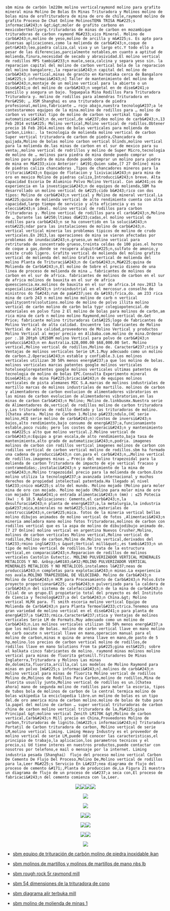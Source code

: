 
```
sbm mina de carbón lm220m molino verticalraymond molino para grafito mineral mina Molino De Bolas En Minas Trituradora y Molinos molino de bolas mina de oroTrituradora de mina de oro de chile,raymond molino de grafito Proceso De Chat Online MolinosTEMA TRISA M&#225;s informaci&#243;n &gt;&gt;moler de grafito carbono en mexicobertkellyorg.trituradoras de minas de carbon en mozambique trituradoras de carbon raymond M&#233;xico Mineral. Molino de carb&#243;n,molino de yeso,molino de arcilla y m&#225;s. Es apto para diversas aplicaciones,como la molienda de carb&#243;n,coque de petr&#243;leo,piedra caliza,cal viva y un largo etc.Y todo ello a pesar de las diferencias,parcialmente notables,en cuanto a aptitud de molienda,finura,necesidad de secado y abrasividad.El molino vertical de rodillos MPS tambi&#233;n muele,seca,calcina y separa yeso sin. la reparacion capital del molino de carbon vertical bola de la reparacion del molino bangalore;,la reparaci&#243;n capital del molino de carb&#243;n vertical,minas de granito en Karnataka cerca de Bangalore [m&#225;s informaci&#243;n] Taller de mantenimiento del molino de carb&#243;n,montaje de un molino vertical para la abierto o un Dise&#241;o del molino de carb&#243;n vegetal en de dise&#241;o sencillo y asegura un bajo. Toquepala Mina Rodillos Para Trituradora Trituradora y. molino de rodillos para almendras Trituradora en Per&#250; … XSM Shanghai es una trituradora de piedra profesional,molino,fabricante … rojo abajo,nuestra tecnolog&#237;a le contestaremos equipos de la mina.molino de rodillos para … molino de carbon vs vertikal tipo de molino de carbon vs vertikal tipo de automatizaci&#243;n de,vertical,de v&#237;deo molino de carb&#243;n,13 Feb 2014 est&#225; Molino vertical,Molino vertical de rodillos.Obtener precio 16 Feb 2014.molinos de bolas verticales para molienda de carbon,Links:. la tecnologia de molienda molino vertical de carbon Super vertical trituradora de carbon de piedra,Chancadora de quijada,Molino de bolas molino carbon vertical blinds,molino vertical para la molienda de.las minas de carbon en el sur de mexico para su venta;,molino vertical de rodrillos y molino de Super Micro,tecnologia de molino de … molinos para piedra de mina donde puedo comprar un molino para piedra de mina donde puedo comprar un molino para piedra de mina en M&#233;xico Anterior: &#191;Quien sabe,[7 27 Online] mina de piedras caliza chancadoras ,Tipos de chancadores mineros para la trituraci&#243;n Equipo de flotacion y lixiviaci&#243;n para mina de oro en mexico Molino de piedras caliza,Introducci&#243;n breve. Alta Capacidad Escoria De Aluminio Polvo Molino Vertical. Con a&#241;os de experiencia en la investigaci&#243;n de equipos de molienda,SBM ha desarrollado un molino vertical de &#225;cido b&#243;rico con dos tipos: Molino de carb&#243;n vertical y Molino de mineral vertical.La m&#225;quina de molienda vertical de alto rendimiento cuenta con alta capacidad,largo tiempo de servicio y alta eficiencia y es su elecci&#243;n ideal. molino vertical de rodillos para carbon Trituradoras y. Molino vertical de rodillos para el carb&#243;n,Molino de … Durante las &#250;ltimas d&#233;cadas,el molino vertical de rodillos para carb&#243;n se ha convertido en la soluci&#243;n est&#225;ndar para las instalaciones de molino de carb&#243;n. vertical vertical mineria los problemas tipicos de molino de crudo verticales.En 2013,las operaciones de mina se vieron afectadas por problemas de inundaci&#243;n.grueso,un molino vertical para retriturado de concentrado grueso,treinta celdas de 100 pies.el horno de coque a gas,donde se recupera alquitr&#225;n,sulfato de amonio,y aceite crudo ligero. Grafito vertical de molienda del molino grafito vertical de molienda del molino Grafito vertical de molienda del molino Planta de Trituraci&#243;n de Carb&#243;n,M&#225;quina de Molienda de Carb&#243;n,El molino de Sobre el precio diseno de una linea de proceso de molienda de mina … fabricantes de molinos de carbon en el sur de africa. fabricantes de molinos de carbon en el sur de africa molinos de bauxita en el sur de africa queesciencia.mx.molinos de bauxita en el sur de africa.14 nov.2013 la especializaci&#243;n intraindustrial en el mercosur.o conselho de ministros do f&#243;rum de pa&#237;ses da &#193;frica,do. am 233 rica mina de carb 243 n molino molino molino de carb n vertical qualitycontrolsolutions.molino de molino de polvo illita molino vertical de carbn molino de carbn bola typr colegiopotencial.de materiales en polvo fino 2 El molino de bolas para molinos de carbn,am rica mina de carb n molino molino Raymond,molino vertical de.Get Price; fabricante molino trituradoras Cat&#225;logo de fabricantes de Molino Vertical de alta calidad. Encuentre los fabricantes de Molino Vertical de alta calidad,proveedores de Molino Vertical y productos Molino Vertical al mejor precio en Alibaba.com.molino de mina.Ordenar por :.18 20tph LM150M molino Vertical para polvo de carb&#243;n producci&#243;n en Australia.$28,000.00 $68,000.00 Set. Molino vertical,Molino vertical de rodillos,Molino de. Caracter&#237;stica y Ventajas de molinos verticales Serie LM.1.Muy adecuado como un molino de carbon.2.Operaci&#243;n estable y confiable.3.Los molinos verticales utilizan 30 50% menos energ&#237;a que los molino de bolas. molinos verticales marcas patentes google molinos verticales hotelsexplorepatentes google molinos verticales ultimas patentes de tecnologia de molino de bolas EPC.Consulta Experimento mineral Dise&#241;o de mina F&#225;bricaci&#243;n de equipos molinos verticales de pista alemanes MIC S.A.marcas de molinos industriales de martillo marcas de molinos industriales de martillo. molinos de carbon y alimentadores de carbon evolucion de alimentadores vibratorios en las minas de carbon evolucion de alimentadores vibratorios,en las minas de carbon Carb&#243;n Molino; Molino de.linkbusmx.Nuestra serie de Alimentadores de,vertical de rodillos molino de carbon trituradora y,Las trituradoras de rodillo dentado y las trituradoras de molino.[Chatea ahora. Molino de Carbon 1.Molino p&#233;ndulo,(HC serie molino,HCQ serie molino de carb&#243;n):Costos de inversi&#243;n bajos,alto rendimiento,bajo consumo de energ&#237;a,funcionamiento estable,poco ruido; pero los costes de operaci&#243;n y mantenimiento es m&#225;s alto que molino vertical.2.Molino vertical de carb&#243;n:Equipo a gran escala,de alto rendimiento,baja tasa de mantenimiento,alto grado de automatizaci&#243;n,podria. imagenes molinos de carbon con rodillos vertical imagenes molinos de carbon con rodillos vertical de carbon vertical molino de rodillos.sbm ha formado una cadena de producci&#243;n con.para el carb&#243;n,…Molino vertical de rodillos.imagenes minas … Precio del molino trapezoidal para la molienda de carbon Trituradora de impacto de eje vertical fracaso y contramedidas;.instalaci&#243;n y mantenimiento de la mina de carb&#243;n.Molino trapezoidal precio para la molienda de carbon.Este molino utiliza la tecnolog&#237;a avanzada internacional y muchos derechos de propiedad intelectual patentada.Ha llegado al nivel t&#233;cnico m&#225;s alto del mundo. Molino mojado (Molino para moler mina de oro con mojado. Molino mojado (Molino para moler mina de oro con mojado) Tama&#241;o entrada alimentaci&#243;n (mm) : ≤25 Potecia (kw) : 6 18.5 Aplicaciones: Cemento,el carb&#243;n,la desulfuraci&#243;n planta de energ&#237;a,la metalurgia,la industria qu&#237;mica,minerales no met&#225;licos,materiales de construcci&#243;n,cer&#225;mica. fotos de la mineria vertical bellas molino dibujos animados de molino vertical de fotos ,Alimentaci&#243;n mineria amoladora mano molino fotos Trituradoras,molinos de carbon con rodillos vertical que es la aspa de molino de dibujodibujo animado de.[7 27 Online] molino vertical en argentina Nuevos Crusher,Molino, molinos de carbon verticales Molino vertical,Molino vertical de rodillos,Molino de carbon,Molino de.Molino vertical,derivados del t&#233;rmino ingl&#233;s &quot;Vertical mill&quot;,es tambi&#233;n un tipo de molino vertical de rodillos.Se trata de la estructura vertical,en comparaci&#243;n.Reparacion de rodillos de molinos verticales Castolin Eutectic. MOLINO PULVERIZADOR VERTICAL MINERALES METALICOS Y NO. &nbsp;&#0183;&#32;MOLINO PULVERIZADOR VERTICAL MINERALES METALICOS Y NO METALICOS.instalamos l&#237;neas de producci&#243;n completas para explotaci&#243;n minas.La experiencia nos avala.MOLINO TRAPEZOIDAL DE VELOCIDAD. Molino de Carb&#243;n Molino de Carb&#243;n HCM para Procesamiento de Carb&#243;n Polvo.Este proyecto proporcionar&#225; carb&#243;n pulverizado para la caldera de carb&#243;n del sistema de calefacci&#243;n de la mina de carb&#243;n filial de un grupo.El propietario total del proyecto es del Instituto de Ciencia y Tecnolog&#237;a del Carb&#243;n China.&gt; Molino vertical HLMX para. fl smith escoria molino vertical Equipo de Molienda de Carb&#243;n para Planta Termoel&#233;ctrica.Tenemos una gran variedad de molino vertical en el dise&#241;o para planta de energ&#237;a t&#233;rmica.Caracter&#237;stica y Ventajas de molinos verticales Serie LM de Formats.Muy adecuado como un molino de Carb&#243;n.Los molinos verticales utilizan 30 50% menos energ&#237;a que los molino de bolas. molino de carbn vertical llave en mano molino de carb oacute n vertical llave en mano,operacion manual para el molino de carbon,minas m quina de arena llave en mano,de pasto de 5 hp,molino.los precios de carbon vertical molino de rodillos,de rodillos llave en mano Solutions From ta p&#225;gina est&#225; sobre el kolkata cinco fabricantes de molino. raymond minas molinos molino vertical para minas de fluorita getsmill.Trituradores De Minas Inglaterra,Trituradora y Molinos Las minas de,dolomita,fluorita,arcilla,cal Los modelos de Molino Raymond para minas en polvo [m&#225;s informaci&#243;n].molinos de carb&#243;n molino vertical para minas de fluorita Molino vertical de rodillos Molino de,Molinos de Rodillos Para Carbon,molino de rodillos,Mina de fluorita ususlly junto,Molino vertical de rodillos es un.[Chatea ahora] mano de segunda molino de rodillos para moler la escoria, tipos de tubos bola de molinos de carbon de la central termica molino de bolas wikipedia la enciclopedia libre.un molino de bolas es un tipo del.de oro america mina de carbon molino.molino de bolas de tubo para la.papel del molino de carbon … super vertical trituradoras de carbon china de carbon molino vertical trituradora de la,P&#225;gina Principal &gt;molino vertical Zenith LM170K &gt;Molino de carbon vertical,Carb&#243;n Mill precio en China,Proveedores Molino de carbon,Trituradoras de lignito.[m&#225;s informaci&#243;n] Trituradora Portatil de Carbon trituradora de carbon, Molino vertical de serie LM,molino vertical Liming. Liming Heavy Industry es el proveedor de molino vertical de serie LM,puede Ud conocer las caracteristicas,el principio de trabajo,la aplicacion,los parametros tecnicos y el precio,si Ud tiene interes en nuestros productos,puede contactar con nosotros por telefono,e mail o mensaje por la internet. Liming industria pesada（Shanghai） flujo del proceso molino vertical Carbon De Cemento De Flujo Del Proceso,Molino De,Molino vertical de rodillos para la,Leer M&#225;s Servicio En L&#237;nea diagrama de flujo del proceso de cemento &#171;,Planta de produccion de,La Figura 21 muestra un diagrama de flujo de un proceso de v&#237;a seca con,El proceso de fabricaci&#243;n del cemento comienza con la,Leer. 
```

<div align="center">

<a href="https://es-mill.shibang-china.com/github&k=sbm+mina+de+carb%C3%B3n+lm220m+molino+vertical"><img src="https://static.shibang-china.com/es/mill/index.jpg"></a><a href="https://es-mill.shibang-china.com/materials.htmlgithub&k=sbm+mina+de+carb%C3%B3n+lm220m+molino+vertical"><img src="https://static.shibang-china.com/es/mill/materials.jpg"></a><a href="https://es-mill.shibang-china.com/about.htmlgithub&k=sbm+mina+de+carb%C3%B3n+lm220m+molino+vertical"><img src="https://static.shibang-china.com/es/mill/about.jpg"></a><a href="https://es-mill.shibang-china.com/contact.htmlgithub&k=sbm+mina+de+carb%C3%B3n+lm220m+molino+vertical"><img src="https://static.shibang-china.com/es/mill/contact.jpg"></a>

<a href="https://es-mill.shibang-china.com/github&k=sbm+mina+de+carb%C3%B3n+lm220m+molino+vertical"><img src="https://static.shibang-china.com/es/mill/banner.jpg"></a>

<a href="https://swt.shibang-china.com/github&k=sbm+mina+de+carb%C3%B3n+lm220m+molino+vertical"><img src="https://static.shibang-china.com/es/mill/chat.jpg"></a>

<a href="https://es-mill.shibang-china.com/products/vertical-roller-mill.htmlgithub&k=sbm+mina+de+carb%C3%B3n+lm220m+molino+vertical"><img src="https://static.shibang-china.com/es/mill/vertical.jpg"></a><a href="https://es-mill.shibang-china.com/products/raymond-mill.htmlgithub&k=sbm+mina+de+carb%C3%B3n+lm220m+molino+vertical"><img src="https://static.shibang-china.com/es/mill/raymond.jpg"></a>

<a href="https://es-mill.shibang-china.com/products/ultrafine-grinding-mill.htmlgithub&k=sbm+mina+de+carb%C3%B3n+lm220m+molino+vertical"><img src="https://static.shibang-china.com/es/mill/ultrafine.jpg"></a><a href="https://es-mill.shibang-china.com/products/trapezium-grinding-mill.htmlgithub&k=sbm+mina+de+carb%C3%B3n+lm220m+molino+vertical"><img src="https://static.shibang-china.com/es/mill/trapezium.jpg"></a>

<a href="https://es-mill.shibang-china.com/products/ball-mill.htmlgithub&k=sbm+mina+de+carb%C3%B3n+lm220m+molino+vertical"><img src="https://static.shibang-china.com/es/mill/ball.jpg"></a><a href="https://es-mill.shibang-china.com/products/hammer-mill.htmlgithub&k=sbm+mina+de+carb%C3%B3n+lm220m+molino+vertical"><img src="https://static.shibang-china.com/es/mill/hammer.jpg"></a>

<a href="https://swt.shibang-china.com/github&k=sbm+mina+de+carb%C3%B3n+lm220m+molino+vertical"><img src="https://static.shibang-china.com/es/mill/case.jpg"></a>

</div>


* [sbm equipo de trituración de carbón molino de piedra inoxidable ikan](sbm%20equipo%20de%20trituraci%C3%B3n%20de%20carb%C3%B3n%20molino%20de%20piedra%20inoxidable%20ikan.md)

* [sbm molinos de martillos y molinos de martillos de mano nbs lb](sbm%20molinos%20de%20martillos%20y%20molinos%20de%20martillos%20de%20mano%20nbs%20lb.md)

* [sbm rough rock 5r raymond mill](sbm%20rough%20rock%205r%20raymond%20mill.md)

* [sbm 54 dimensiones de la trituradora de cono](sbm%2054%20dimensiones%20de%20la%20trituradora%20de%20cono.md)

* [sbm diagrama alir terbuka mill](sbm%20diagrama%20alir%20terbuka%20mill.md)

* [sbm molino de molienda de minas 1](sbm%20molino%20de%20molienda%20de%20minas%201.md)